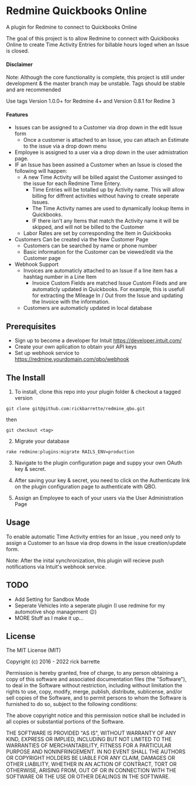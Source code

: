 # Redmine Quickbooks Online

A plugin for Redmine to connect to Quickbooks Online

The goal of this project is to allow Redmine to connect with Quickbooks Online to create Time Activity Entries for billable hours loged when an Issue is closed.

#### Disclaimer

Note: Although the core functionality is complete, this project is still under development & the master branch may be unstable. Tags should be stable and are recommended

Use tags Version 1.0.0+ for Redmine 4+ and Version 0.8.1 for Redine 3

#### Features
* Issues can be assigned to a Customer via drop down in the edit Issue form
  - Once a customer is attached to an Issue, you can attach an Estimate to the issue via a drop down menu
* Employee is assigned to a user via a drop down in the user admistration page.
* IF an Issue has been assined a Customer when an Issue is closed the following will happen:
  - A new Time Activity will be billed agaist the Customer assinged to the issue for each Redmine Time Entery. 
    + Time Entries will be totalled up by Activity name. This will allow billing for diffrent activities without having to create seperate Issues.
    + The Time Activity names are used to dynamically lookup Items in Quickbooks.
    + IF there isn't any Items that match the Activity name it will be skipped, and will not be billed to the Customer 
  - Labor Rates are set by corresponding the Item in Quickbooks
* Customers Can be created via the New Customer Page
  - Customers can be searched by name or phone number
  - Basic information for the Customer can be viewed/edit via the Customer page
* Webhook Support
  - Invoices are automaticly attached to an Issue if a line item has a hashtag number in a Line Item
    + Invoice Custom Fields are matched Issue Custom Fileds and are automaticly updated in Quickbooks. For example, this is usefull for extracting the Mileage In / Out from the Issue and updating the Invoice with the information.
  - Customers are automaticly updated in local database

## Prerequisites

* Sign up to become a developer for Intuit https://developer.intuit.com/
* Create your own aplication to obtain your API keys
* Set up webhook service to https://redmine.yourdomain.com/qbo/webhook

## The Install

1. To install, clone this repo into your plugin folder & checkout a tagged version

  `git clone git@github.com:rickbarrette/redmine_qbo.git` 
  
  then
  
  `git checkout <tag>`
  
2. Migrate your database

  `rake redmine:plugins:migrate RAILS_ENV=production`
  
3. Navigate to the plugin configuration page and suppy your own OAuth key & secret. 

4. After saving your key & secret, you need to click on the Authenticate link on the plugin configuration page to authenticate with QBO.

5. Assign an Employee to each of your users via the User Administration Page

## Usage

  To enable automatic Time Activity entries for an Issue , you need only to assign a Customer to an Issue via drop downs in the issue creation/update form.

Note: After the inital synchronization, this plugin will recieve push notifications via Intuit's webhook service.

## TODO
  * Add Setting for Sandbox Mode
  * Seperate Vehicles into a seperate plugin (I use redmine for my automotive shop management 😉)
  * MORE Stuff as I make it up...

## License

The MIT License (MIT)

Copyright (c) 2016 - 2022 rick barrette

Permission is hereby granted, free of charge, to any person obtaining a copy of this software and associated documentation files (the "Software"), to deal in the Software without restriction, including without limitation the rights to use, copy, modify, merge, publish, distribute, sublicense, and/or sell copies of the Software, and to permit persons to whom the Software is furnished to do so, subject to the following conditions:

The above copyright notice and this permission notice shall be included in all copies or substantial portions of the Software.

THE SOFTWARE IS PROVIDED "AS IS", WITHOUT WARRANTY OF ANY KIND, EXPRESS OR IMPLIED, INCLUDING BUT NOT LIMITED TO THE WARRANTIES OF MERCHANTABILITY, FITNESS FOR A PARTICULAR PURPOSE AND NONINFRINGEMENT. IN NO EVENT SHALL THE AUTHORS OR COPYRIGHT HOLDERS BE LIABLE FOR ANY CLAIM, DAMAGES OR OTHER LIABILITY, WHETHER IN AN ACTION OF CONTRACT, TORT OR OTHERWISE, ARISING FROM, OUT OF OR IN CONNECTION WITH THE SOFTWARE OR THE USE OR OTHER DEALINGS IN THE SOFTWARE.

